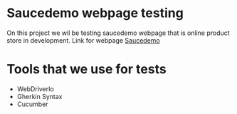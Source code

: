 # Saucedemo webpage testing
On this project we wil be testing saucedemo webpage that is online product store in development.
 Link for webpage [Saucedemo](https://www.saucedemo.com/)
# Tools that we use for tests
* WebDriverIo
* Gherkin Syntax
* Cucumber
